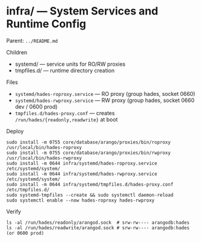 # infra/ — System Services and Runtime Config

Parent: `../README.md`

Children
- systemd/ — service units for RO/RW proxies
- tmpfiles.d/ — runtime directory creation

Files
- `systemd/hades-roproxy.service` — RO proxy (group hades, socket 0660)
- `systemd/hades-rwproxy.service` — RW proxy (group hades, socket 0660 dev / 0600 prod)
- `tmpfiles.d/hades-proxy.conf` — creates `/run/hades/{readonly,readwrite}` at boot

Deploy
```
sudo install -m 0755 core/database/arango/proxies/bin/roproxy /usr/local/bin/hades-roproxy
sudo install -m 0755 core/database/arango/proxies/bin/rwproxy /usr/local/bin/hades-rwproxy
sudo install -m 0644 infra/systemd/hades-roproxy.service /etc/systemd/system/
sudo install -m 0644 infra/systemd/hades-rwproxy.service /etc/systemd/system/
sudo install -m 0644 infra/systemd/tmpfiles.d/hades-proxy.conf /etc/tmpfiles.d/
sudo systemd-tmpfiles --create && sudo systemctl daemon-reload
sudo systemctl enable --now hades-roproxy hades-rwproxy
```

Verify
```
ls -al /run/hades/readonly/arangod.sock  # srw-rw---- arangodb:hades
ls -al /run/hades/readwrite/arangod.sock # srw-rw---- arangodb:hades (or 0600 prod)
```
